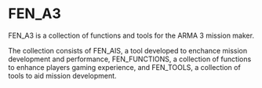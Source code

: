 # FEN_A3
FEN_A3 is a collection of functions and tools for the ARMA 3 mission maker.

The collection consists of FEN_AIS, a tool developed to enchance mission development and performance, FEN_FUNCTIONS, a collection of functions to enhance players gaming experience, and FEN_TOOLS, a collection of tools to aid mission development.


